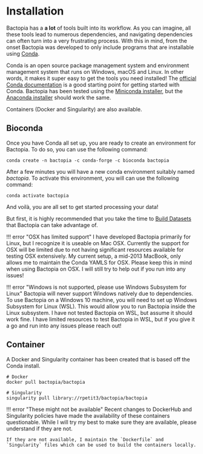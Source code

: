 # Installation
Bactopia has a **a lot** of tools built into its workflow. As you can imagine, all these tools lead to numerous dependencies, and navigating dependencies can often turn into a very frustrating process. With this in mind, from the onset Bactopia was developed to only include programs that are installable using [Conda](https://conda.io/en/latest/).

Conda is an open source package management system and environment management system that runs on Windows, macOS and Linux. In other words, it makes it super easy to get the tools you need installed! The [official Conda documentation](https://conda.io/projects/conda/en/latest/user-guide/install/index.html) is a good starting point for getting started with Conda. Bactopia has been tested using the
[Miniconda installer](https://conda.io/en/latest/miniconda.html),
but the [Anaconda installer](https://www.anaconda.com/distribution/) should
work the same.

Containers (Docker and Singularity) are also available.

## Bioconda
Once you have Conda all set up, you are ready to create an environment for
Bactopia. To do so, you can use the following command:

```
conda create -n bactopia -c conda-forge -c bioconda bactopia
```

After a few minutes you will have a new conda environment suitably named *bactopia*. To activate this environment, you will can use the following command:

```
conda activate bactopia
```

And voilà, you are all set to get started processing your data!

But first, it is highly recommended that you take the time to [Build Datasets](datasets.md) that Bactopia can take advantage of.

!!! error "OSX has limited support"
    I have developed Bactopia primarily for Linux, but I recognize it is useable on Mac OSX. Currently the support for OSX will be limited due to not having significant resources available for testing OSX extensively. My current setup, a mid-2013 MacBook, only allows me to maintain the Conda YAMLS for OSX. Please keep this in mind when using Bactopia on OSX. I will still try to help out if you run into any issues!

!!! error "Windows is not supported, please use Windows Subsystem for Linux"
    Bactopia will never support Windows natively due to dependencies. To use Bactopia on a Windows 10 machine, you will need to set up Windows Subsystem for Linux (WSL). This would allow you to run Bactopia inside the Linux subsystem. I have not tested Bactopia on WSL, but assume it should work fine. I have limited resources to test Bactopia in WSL, but if you give it a go and run into any issues please reach out!

## Container
A Docker and Singularity container has been created that is based off the Conda install.

```
# Docker 
docker pull bactopia/bactopia

# Singularity
singularity pull library://rpetit3/bactopia/bactopia
```

!!! error "These might not be available"
    Recent changes to DockerHub and Singularity policies have made the availability of these containers questionable. While I will try my best to make sure they are available, please understand if they are not. 
    
    If they are not available, I maintain the `Dockerfile` and `Singularity` files which can be used to build the containers locally.
